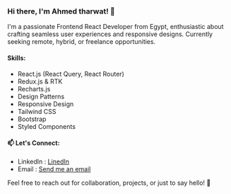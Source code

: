 ### Hi there, I'm Ahmed tharwat! 👋

I'm a passionate Frontend React Developer from Egypt, enthusiastic about crafting seamless user experiences and responsive designs.
Currently seeking remote, hybrid, or freelance opportunities.

#### Skills:
- React.js (React Query, React Router)
- Redux.js & RTK
- Recharts.js
- Design Patterns
- Responsive Design
- Tailwind CSS
- Bootstrap
- Styled Components

#### 📫 Let's Connect:
- LinkedIn : [LinedIn](https://www.linkedin.com/in/ahmed-tharwat-at/)
- Email    : <a href="mailto:ahmedsarwat3000@gmail.com" target="_blank">Send me an email</a>

Feel free to reach out for collaboration, projects, or just to say hello! 🚀
